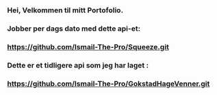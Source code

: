 ### Hei, Velkommen til mitt Portofolio.

### Jobber per dags dato med dette api-et: 

### https://github.com/Ismail-The-Pro/Squeeze.git


### Dette er et tidligere api som jeg har laget : 
### https://github.com/Ismail-The-Pro/GokstadHageVenner.git

<!--
**Ismail-The-Pro/Ismail-The-Pro** is a ✨ _special_ ✨ repository because its `README.md` (this file) appears on your GitHub profile.

Here are some ideas to get you started:

- 🔭 I’m currently working on ...
- 🌱 I’m currently learning ...
- 👯 I’m looking to collaborate on ...
- 🤔 I’m looking for help with ...
- 💬 Ask me about ...
- 📫 How to reach me: ...
- 😄 Pronouns: ...
- ⚡ Fun fact: ...
-->
